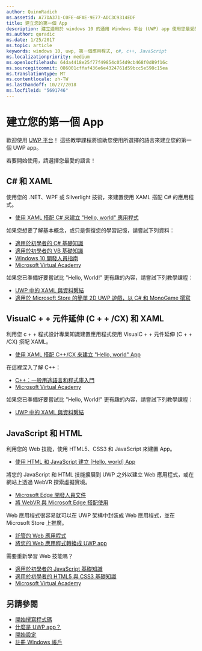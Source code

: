 ```yaml
---
author: QuinnRadich
ms.assetid: A77DA371-C0FE-4FAE-9E77-ADC3C9314EDF
title: 建立您的第一個 App
description: 建立適用於 windows 10 的通用 Windows 平台 (UWP) app 使用您最愛的程式設計語言。
ms.author: quradic
ms.date: 1/25/2017
ms.topic: article
keywords: windows 10, uwp, 第一個應用程式, c#, c++, JavaScript
ms.localizationpriority: medium
ms.openlocfilehash: 64da4418e25f77f49854c054d9cb468f0d89f16c
ms.sourcegitcommit: 086001cffaf436e6e4324761d59bcc5e598c15ea
ms.translationtype: MT
ms.contentlocale: zh-TW
ms.lasthandoff: 10/27/2018
ms.locfileid: "5691746"
---
```

# <a name="create-your-first-app"></a>建立您的第一個 App

歡迎使用 [UWP 平台](universal-application-platform-guide.md)！ 這些教學課程將協助您使用所選擇的語言來建立您的第一個 UWP app。

若要開始使用，請選擇您最愛的語言！

## <a name="c-and-xaml"></a>C# 和 XAML

使用您的 .NET、WPF 或 Silverlight 技術，來建置使用 XAML 搭配 C# 的應用程式。

* [使用 XAML 搭配 C# 來建立 "Hello, world" 應用程式](create-a-hello-world-app-xaml-universal.md)

如果您想要了解基本概念，或只是恢復您的學習記憶，請嘗試下列資料︰

* [適用於初學者的 C# 基礎知識](https://go.microsoft.com/fwlink/?linkid=850801)
* [適用於初學者的 VB 基礎知識](https://go.microsoft.com/fwlink/?linkid=850802)
* [Windows 10 開發人員指南](https://go.microsoft.com/fwlink/?linkid=850804)
* [Microsoft Virtual Academy](http://www.microsoftvirtualacademy.com/)

如果您已準備好要嘗試比 "Hello, World!" 更有趣的內容，請嘗試下列教學課程︰

* [UWP 中的 XAML 與資料繫結](xaml-basics-intro.md)
* [適用於 Microsoft Store 的簡單 2D UWP 遊戲，以 C# 和 MonoGame 撰寫](get-started-tutorial-game-mg2d.md)


## <a name="visualc-component-extensions-ccx-and-xaml"></a>VisualC + + 元件延伸 (C + + /CX) 和 XAML

利用您 c + + 程式設計專業知識建置應用程式使用 VisualC + + 元件延伸 (C + + /CX) 搭配 XAML。

* [使用 XAML 搭配 C++/CX 來建立 "Hello, world" App](create-a-basic-windows-10-app-in-cpp.md)

在這裡深入了解 C++：

* [C++：一般用途語言和程式庫入門](http://www.microsoftvirtualacademy.com/training-courses/c-a-general-purpose-language-and-library-jump-start)
* [Microsoft Virtual Academy](http://go.microsoft.com/fwlink/p/?LinkID=389916)

如果您已準備好要嘗試比 "Hello, World!" 更有趣的內容，請嘗試下列教學課程︰

* [UWP 中的 XAML 與資料繫結](xaml-basics-intro.md)

## <a name="javascript-and-html"></a>JavaScript 和 HTML

利用您的 Web 技能，使用 HTML5、CSS3 和 JavaScript 來建置 App。

* [使用 HTML 和 JavaScript 建立 [Hello, world] App](create-a-hello-world-app-js-uwp.md)

將您的 JavaScript 和 HTML 技能擴展到 UWP 之外以建立 Web 應用程式，或在網站上透過 WebVR 探索虛擬實境。

* [Microsoft Edge 開發人員文件](https://docs.microsoft.com/microsoft-edge/)
* [將 WebVR 與 Microsoft Edge 搭配使用](https://docs.microsoft.com/en-us/microsoft-edge/webvr/)

Web 應用程式很容易就可以在 UWP 架構中封裝成 Web 應用程式，並在 Microsoft Store 上推廣。

* [託管的 Web 應用程式](https://developer.microsoft.com/windows/bridges/hosted-web-apps)
* [將您的 Web 應用程式轉換成 UWP app](../porting/hwa-create-windows.md)

需要重新學習 Web 技能嗎？

* [適用於初學者的 JavaScript 基礎知識](http://www.microsoftvirtualacademy.com/training-courses/javascript-fundamentals-for-absolute-beginners)
* [適用於初學者的 HTML5 與 CSS3 基礎知識](http://www.microsoftvirtualacademy.com/training-courses/html5-css3-fundamentals-development-for-absolute-beginners)
* [Microsoft Virtual Academy](http://go.microsoft.com/fwlink/p/?LinkID=389916)

## <a name="see-also"></a>另請參閱

* [開始撰寫程式碼](create-uwp-apps.md)
* [什麼是 UWP app？](universal-application-platform-guide.md)
* [開始設定](get-set-up.md)
* [註冊 Windows 帳戶](sign-up.md)
